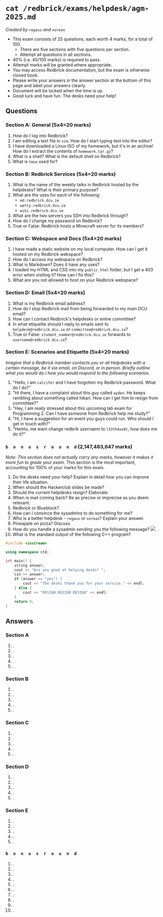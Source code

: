 # `cat /redbrick/exams/helpdesk/agm-2025.md`

*Created by `regaus` and `xoreax`*

- This exam consists of 25 questions, each worth 4 marks, for a total of 100.
    - There are five sections with five questions per section.
    - Attempt all questions in all sections.
- 40% (i.e. 40/100 marks) is required to pass.
- Attempt marks will be granted where appropriate.
- You may access Redbrick documentation, but the exam is otherwise closed book.
- Please write your answers in the answer section at the bottom of this page and label your answers clearly.
- Document will be locked when the time is up.
- Good luck and have fun. The desks need your help!

## Questions
### Section A: General (5x4=20 marks)
1. How do I log into Redbrick?
2. I am editing a text file in `vim`. How do I start typing text into the editor?
3. I have downloaded a Linux ISO of my homework, but it's in an archive! How do I extract the contents of `homework.tar.gz`?
4. What is a shell? What is the default shell on Redbrick?
5. What is `tmux` used for?

### Section B: Redbrick Services (5x4=20 marks)
1. What is the name of the weekly talks in Redbrick hosted by the helpdesks? What is their primary purpose?
2. What are the uses for each of the following:
    - `md.redbrick.dcu.ie`
    - `wetty.redbrick.dcu.ie`
    - `wiki.redbrick.dcu.ie`
3. What are the two servers you SSH into Redbrick through?
4. How do I change my password on Redbrick?
5. True or False: Redbrick hosts a Minecraft server for its members?

### Section C: Webspace and Docs (5x4=20 marks)
1. I have made a static website on my local computer. How can I get it hosted on my Redbrick webspace?
2. How do I access my webspace on Redbrick?
3. What is Markdown? Does it have any uses?
4. I loaded my HTML and CSS into my `public_html` folder, but I get a 403 error when visiting it? How can I fix this?
5. What are you not allowed to host on your Redbrick webspace?

### Section D: Email (5x4=20 marks)
1. What is my Redbrick email address?
2. How do I stop Redbrick mail from being forwarded to my main DCU email?
3. How can I contact Redbrick's helpdesks or entire committee?
4. In what etiquette should I reply to emails sent to `helpdesk@redbrick.dcu.ie` or `committee@redbrick.dcu.ie`?
5. True or False: `student_number@redbrick.dcu.ie` forwards to `username@redbrick.dcu.ie`?

### Section E: Scenarios and Etiquette (5x4=20 marks)
*Imagine that a Redbrick member contacts you or all Helpdesks with a certain message, be it via email, on Discord, or in person. Briefly outline what you would do / how you would respond to the following scenarios.*
1. "Hello, I am `calcifer` and I have forgotten my Redbrick password. What do I do?"
2. "Hi there, I have a complaint about this guy called `ayden`. He keeps rambling about something called hikari. How can I get him to resign from committee?"
3. "Hey, I am really stressed about this upcoming lab exam for Programming 2. Can I have someone from Redbrick help me study?"
4. "Hi, I have a suggestion for an event you guys could run. Who should I get in touch with?"
5. "Hemlo, me want change redbrik uzernaem to `l33th4xx0r`, how does me do it?"

### `b  o  n  u  s  r  o  u  n  d` (2,147,483,647 marks)
*Note: This section does not actually carry any marks, however it makes it more fun to grade your exam.*
This section is the most important, accounting for 100% of your marks for this exam.

1. Do the desks need your help? Explain in detail how you can improve their life situation.
2. When should the Hackerclub slides be made?
3. Should the current helpdesks resign? Elaborate.
4. When is mail coming back? Be as precise or imprecise as you deem relevant.
5. Redbrick or Blueblock?
6. How can I convince the sysadmins to do something for me?
7. Who is a better helpdesk - `regaus` or `xoreax`? Explain your answer.
8. Pineapple on pizza? Discuss.
9. How do you handle a sysadmin sending you the following message?
![](https://cdn.discordapp.com/stickers/965265868772741180.png)
10. What is the standard output of the following C++ program?
```cpp
#include <iostream>

using namespace std;

int main() {
    string answer;
    cout << "Are you good at helping desks? ";
    cin >> answer;
    if (answer == "yes") {
        cout << "The desks thank you for your service." << endl;
    } else {
        cout << "RESIGN RESIGN RESIGN" << endl;
    }
    return 0;
}
```


## Answers
### Section A
1. .
2. .
3. .
4. .
5. .

### Section B
1. .
2. .
3. .
4. .
5. .

### Section C
1. .
2. .
3. .
4. .
5. .

### Section D
1. .
2. .
3. .
4. .
5. .

### Section E
1. .
2. .
3. .
4. .
5. .

### `b  o  n  u  s  r  o  u  n  d`
1. .
2. .
3. .
4. .
5. .
6. .
7. .
8. .
9. .
10. .

